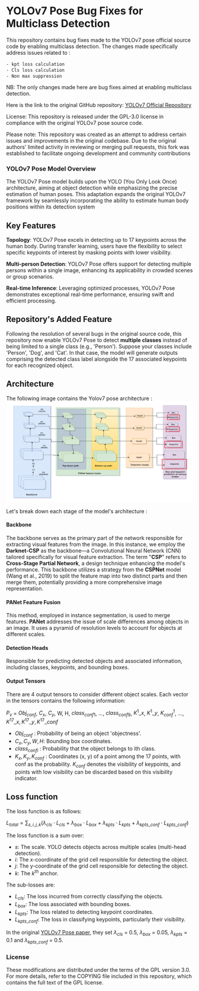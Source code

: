 # YOLOv7 Pose Bug Fixes for Multiclass Detection

This repository contains bug fixes made to the YOLOv7 pose official source code by enabling multiclass detection. The changes made specifically address issues related to :
    
    - kpt loss calculation
    - Cls loss calculation
    - Non max suppression 


NB: The only changes made here are bug fixes aimed at enabling multiclass detection.

Here is the link to the original GitHub repository: [YOLOv7 Official Repository](https://github.com/WongKinYiu/yolov7/tree/pose)

License: This repository is released under the GPL-3.0 license in compliance with the original YOLOv7 pose source code.


Please note: This repository was created as an attempt to address certain issues and improvements in the original codebase. Due to the original authors' limited activity in reviewing or merging pull requests, this fork was established to facilitate ongoing development and community contributions



### YOLOv7 Pose Model Overview

The YOLOv7 Pose model builds upon the YOLO (You Only Look Once) architecture, aiming at object detection while emphasizing the precise estimation of human poses. This adaptation expands the original YOLOv7 framework by seamlessly incorporating the ability to estimate human body positions within its detection system

## Key Features
**Topology**: YOLOv7 Pose excels in detecting up to 17 keypoints across the human body. During transfer learning, users have the flexibility to select specific keypoints of interest by masking points with lower visibility.

**Multi-person Detection**: YOLOv7 Pose offers support for detecting multiple persons within a single image, enhancing its applicability in crowded scenes or group scenarios.

**Real-time Inference**: Leveraging optimized processes, YOLOv7 Pose demonstrates exceptional real-time performance, ensuring swift and efficient processing.

## Repository's Added Feature
Following the resolution of several bugs in the original source code, this repository now enable YOLOv7 Pose to detect **multiple classes** instead of being limited to a single class (e.g., 'Person'). Suppose your classes include 'Person', 'Dog', and 'Cat'. In that case, the model will generate outputs comprising the detected class label alongside the 17 associated keypoints for each recognized object.

## Architecture

The following image contains the Yolov7 pose architecture :
<img src="architecture\pose_architecture.png" width="600">

Let's break down each stage of the model's architecture :

#### Backbone
The backbone serves as the primary part of the network responsible for extracting visual features from the image. In this instance, we employ the **Darknet-CSP** as the backbone—a Convolutional Neural Network (CNN) tailored specifically for visual feature extraction. The term "**CSP**" refers to **Cross-Stage Partial Network**, a design technique enhancing the model's performance. This backbone utilizes a strategy from the **CSPNet** model (Wang et al., 2019) to split the feature map into two distinct parts and then merge them, potentially providing a more comprehensive image representation.

#### PANet Feature Fusion
This method, employed in instance segmentation, is used to merge features. **PANet** addresses the issue of scale differences among objects in an image. It uses a pyramid of resolution levels to account for objects at different scales.

#### Detection Heads
Responsible for predicting detected objects and associated information, including classes, keypoints, and bounding boxes.

#### Output Tensors
There are 4 output tensors to consider different object scales. Each vector in the tensors contains the following information:

$P_v$ = $Obj_{conf}$, $C_{x}$, $C_{y}$, W, H, $class_{conf1}$, ..., $class_{conf9}$, $K^{1}\_x$,  $K^{1}\_y$, $K^{1}_{conf}$, ..., $K^{17}\_x, K^{17}\_y, K^{17}\_{conf}$





- $Obj_{conf}$ : Probability of being an object 'objectness'.
- $C_x, C_y, W, H$: Bounding box coordinates.
- $class_{confi}$ : Probability that the object belongs to ith class.
- $K_x, K_y, K_{conf}$ : Coordinates (x, y) of a point among the 17 points, with conf as the probability. $K_{conf}$ denotes the visibility of keypoints, and points with low visibility can be discarded based on this visibility indicator.




## Loss function

The loss function is as follows:

$L_{total} = \sum_{s,i,j,k} (\lambda_{cls} \cdot L_{cls} + \lambda_{box} \cdot L_{box} + \lambda_{kpts} \cdot L_{kpts} + \lambda_{kpts\_conf} \cdot L_{kpts\_conf})$

The loss function is a sum over:

- $s$: The scale. YOLO detects objects across multiple scales (multi-head detection).
- $i$: The x-coordinate of the grid cell responsible for detecting the object.
- $j$: The y-coordinate of the grid cell responsible for detecting the object.
- $k$: The $k^{th}$ anchor.

The sub-losses are:

- $L_{cls}$: The loss incurred from correctly classifying the objects.
- $L_{box}$: The loss associated with bounding boxes.
- $L_{kpts}$: The loss related to detecting keypoint coordinates.
- $L_{kpts\_conf}$: The loss in classifying keypoints, particularly their visibility.



In the original [YOLOv7 Pose paper](https://arxiv.org/abs/2204.06806), they set $\lambda_{cls}$ = 0.5, $\lambda_{box}$ = 0.05, $\lambda_{kpts}$ = 0.1 and $\lambda_{kpts\_conf}$ = 0.5.

### License

These modifications are distributed under the terms of the GPL version 3.0. For more details, refer to the COPYING file included in this repository, which contains the full text of the GPL license.
